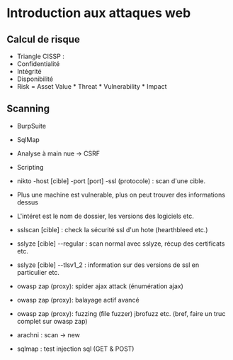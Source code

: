 # Introduction aux attaques web

## Calcul de risque

- Triangle CISSP :
- Confidentialité
- Intégrité
- Disponibilité
- Risk = Asset Value * Threat * Vulnerability * Impact

## Scanning

- BurpSuite
- SqlMap
- Analyse à main nue -> CSRF
- Scripting


- nikto -host [cible] -port [port] -ssl (protocole) : scan d'une cible.
- Plus une machine est vulnerable, plus on peut trouver des informations dessus
- L'intéret est le nom de dossier, les versions des logiciels etc.

- sslscan [cible] : check la sécurité ssl d'un hote (hearthbleed etc.)
- sslyze [cible] --regular : scan normal avec sslyze, récup des certificats etc.
- sslyze [cible] --tlsv1_2 : information sur des versions de ssl en particulier etc.
 
 - owasp zap (proxy): spider ajax attack (énumération ajax)
 - owasp zap (proxy): balayage actif avancé 
 - owasp zap (proxy): fuzzing (file fuzzer) jbrofuzz etc.
(bref, faire un truc complet sur owasp zap)

- arachni : scan -> new

- sqlmap : test injection sql (GET & POST)
